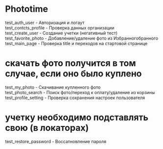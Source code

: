 # Phototime
test_auth_user - Авторизация и логаут<br>
test_contcts_profile - Проверка данных организации<br>
test_create_user - Создание учетки (негативный тест)<br>
test_favorite_photo - Добавление/удаление фото из Избранногобранного<br>
test_main_page - Проверка title и переходов на стартовой странице<br>
# скачать фото получится в том случае, если оно было куплено<br>
test_my_photo - Скачивание купленного фото<br>
test_photo_search - Поиск фото/переход к оплату/удаление из корзины<br>
test_profile_setting - Проверка сохранения настроек пользователя<br>
# учетку необходимо подставлять свою (в локаторах)
test_restore_password - Воссатновление пароля 
